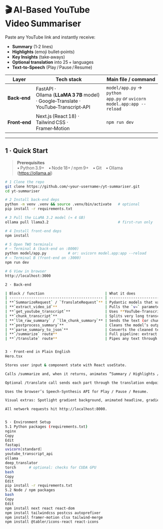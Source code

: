 # 🎬 AI‑Based YouTube Video Summariser

Paste any YouTube link and instantly receive:

- **Summary** (1‑2 lines)  
- **Highlights** (emoji bullet‑points)  
- **Key Insights** (take‑aways)  
- **Optional translation** into 25 + languages  
- **Text‑to‑Speech** (Play / Pause / Resume)

| Layer        | Tech stack                                                                                                 | Main file / command                                          |
|--------------|------------------------------------------------------------------------------------------------------------|--------------------------------------------------------------|
| **Back‑end** | FastAPI · Ollama (**LLaMA 3 7B** model) · Google‑Translate · YouTube‑Transcript‑API                       | `model/app.py` → `python app.py` _or_ `uvicorn model.app:app --reload` |
| **Front‑end**| Next.js (React 18) · Tailwind CSS · Framer‑Motion                                                          | `npm run dev`                                                |

---

## 1 · Quick Start

> **Prerequisites**  
> • Python 3.9+ • Node 18+ / npm 9+ • Git • Ollama (<https://ollama.ai>)

```bash
# 1 Clone the repo
git clone https://github.com/<your‑username>/yt‑summariser.git
cd yt‑summariser

# 2 Install back‑end deps
python -m venv .venv && source .venv/bin/activate   # optional
pip install -r requirements.txt

# 3 Pull the LLaMA 3.2 model (≈ 4 GB)
ollama pull llama3.2                                # first‑run only

# 4 Install front‑end deps
npm install

# 5 Open TWO terminals
# – Terminal A (back‑end on :8000)
python model/app.py          # or: uvicorn model.app:app --reload
# – Terminal B (front‑end on :3000)
npm run dev

# 6 View in browser
http://localhost:3000

2 · Back‑end 

| Block / function                            | What it does                                                                                                                   |
| ------------------------------------------- | ------------------------------------------------------------------------------------------------------------------------------ |
| **`SummarizeRequest` / `TranslateRequest`** | Pydantic models that validate the JSON coming in from the front‑end.                                                           |
| **`extract_video_id`**                      | Pulls the `v=` parameter out of any YouTube URL.                                                                               |
| **`get_youtube_transcript`**                | Uses **YouTube‑Transcript‑API** to fetch auto‑captions.                                                                        |
| **`chunk_transcript`**                      | Splits very long transcripts into \~1 200‑word chunks.                                                                         |
| **`llm_raw_summary` / `llm_chunk_summary`** | Sends the text (or chunk) to **Ollama** running the LLaMA 3 model; prompts it to return “Summary / Highlights / Key Insights”. |
| **`postprocess_summary`**                   | Cleans the model’s output (removes stray phrases, normalises bullets).                                                         |
| **`parse_summary_to_json`**                 | Converts the cleaned text into JSON lists for easy use on the front‑end.                                                       |
| **`/summarize` route**                      | Full pipeline: extract ID → fetch transcript → summarise → return JSON.                                                        |
| **`/translate` route**                      | Pipes any text through Google Translate; long inputs are split into sentences to dodge length limits.                          |


3 · Front‑end in Plain English
Hero.tsx

Stores user input & component state with React useState.

Calls /summarize and, when it returns, animates “Summary / Highlights / Insights” using Framer‑Motion (the TextGenerateEffect components).

Optional /translate call sends each part through the translation endpoint.

Uses the browser’s Speech‑Synthesis API for Play / Pause / Resume.

Visual extras: Spotlight gradient background, animated headline, gradient buttons (from Aceternity UI).

All network requests hit http://localhost:8000.


5 · Environment Setup
5.1 Python packages (requirements.txt)
nginx
Copy
Edit
fastapi
uvicorn[standard]
youtube_transcript_api
ollama
deep_translator
torch      # optional: checks for CUDA GPU
bash
Copy
Edit
pip install -r requirements.txt
5.2 Node / npm packages
bash
Copy
Edit
npm install next react react-dom
npm install tailwindcss postcss autoprefixer
npm install framer-motion clsx tailwind-merge
npm install @tabler/icons-react react-icons

